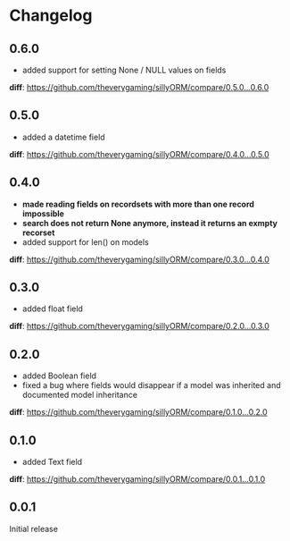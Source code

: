 # Changelog

## 0.6.0

- added support for setting None / NULL values on fields

**diff**: https://github.com/theverygaming/sillyORM/compare/0.5.0...0.6.0

## 0.5.0

- added a datetime field

**diff**: https://github.com/theverygaming/sillyORM/compare/0.4.0...0.5.0

## 0.4.0

- **made reading fields on recordsets with more than one record impossible**
- **search does not return None anymore, instead it returns an exmpty recorset**
- added support for len() on models

**diff**: https://github.com/theverygaming/sillyORM/compare/0.3.0...0.4.0

## 0.3.0

- added float field

**diff**: https://github.com/theverygaming/sillyORM/compare/0.2.0...0.3.0

## 0.2.0

- added Boolean field
- fixed a bug where fields would disappear if a model was inherited and documented model inheritance

**diff**: https://github.com/theverygaming/sillyORM/compare/0.1.0...0.2.0

## 0.1.0

- added Text field

**diff**: https://github.com/theverygaming/sillyORM/compare/0.0.1...0.1.0

## 0.0.1

Initial release
